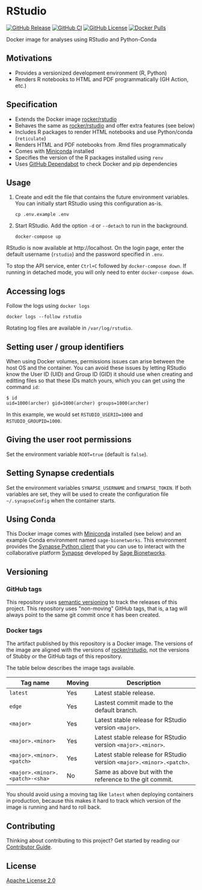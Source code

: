 # RStudio

[![GitHub Release](https://img.shields.io/github/release/tschaffter/rstudio.svg?color=94398d&labelColor=555555&logoColor=ffffff&style=for-the-badge&logo=github)](https://github.com/tschaffter/rstudio/releases)
[![GitHub CI](https://img.shields.io/github/workflow/status/tschaffter/rstudio/CI.svg?color=94398d&labelColor=555555&logoColor=ffffff&style=for-the-badge&logo=github)](https://github.com/tschaffter/rstudio)
[![GitHub License](https://img.shields.io/github/license/tschaffter/rstudio.svg?color=94398d&labelColor=555555&logoColor=ffffff&style=for-the-badge&logo=github)](https://github.com/tschaffter/rstudio/blob/main/LICENSE)
[![Docker Pulls](https://img.shields.io/docker/pulls/tschaffter/rstudio.svg?color=94398d&labelColor=555555&logoColor=ffffff&style=for-the-badge&label=pulls&logo=docker)](https://hub.docker.com/r/tschaffter/rstudio)

Docker image for analyses using RStudio and Python-Conda

## Motivations

- Provides a versionized development environment (R, Python)
- Renders R notebooks to HTML and PDF programmatically (GH Action, etc.)

## Specification

- Extends the Docker image [rocker/rstudio]
- Behaves the same as [rocker/rstudio] and offer extra features (see below)
- Includes R packages to render HTML notebooks and use Python/conda (`reticulate`)
- Renders HTML and PDF notebooks from .Rmd files programmatically
- Comes with [Miniconda] installed
- Specifies the version of the R packages installed using `renv`
- Uses [GitHub Dependabot] to check Docker and pip dependencies

## Usage

1. Create and edit the file that contains the future environment variables. You
   can initially start RStudio using this configuration as-is.

       cp .env.example .env

2. Start RStudio. Add the option `-d` or `--detach` to run in the background.

       docker-compose up

RStudio is now available at http://localhost. On the login page, enter the
default username (`rstudio`) and the password specified in `.env`.

To stop the API service, enter `Ctrl+C` followed by `docker-compose down`.  If
running in detached mode, you will only need to enter `docker-compose down`.

## Accessing logs

Follow the logs using `docker logs`

    docker logs --follow rstudio

Rotating log files are available in `/var/log/rstudio`.

## Setting user / group identifiers

When using Docker volumes, permissions issues can arise between the host OS and
the container. You can avoid these issues by letting RStudio know the User ID
(UID) and Group ID (GID) it should use when creating and editting files so that
these IDs match yours, which you can get using the command `id`:

    $ id
    uid=1000(archer) gid=1000(archer) groups=1000(archer)

In this example, we would set `RSTUDIO_USERID=1000` and `RSTUDIO_GROUPID=1000`.

## Giving the user root permissions

Set the environment variable `ROOT=true` (default is `false`).

## Setting Synapse credentials

Set the environment variables `SYNAPSE_USERNAME` and `SYNAPSE_TOKEN`. If both
variables are set, they will be used to create the configuration file
`~/.synapseConfig` when the container starts.

## Using Conda

This Docker image comes with [Miniconda] installed (see below) and an example
Conda environment named `sage-bionetworks`. This environment provides the
[Synapse Python client] that you can use to interact with the collaborative
platform [Synapse] developed by [Sage Bionetworks].

## Versioning

### GitHub tags

This repository uses [semantic versioning] to track the releases of this
project. This repository uses "non-moving" GitHub tags, that is, a tag will
always point to the same git commit once it has been created.

### Docker tags

The artifact published by this repository is a Docker image. The versions of the
image are aligned with the versions of [rocker/rstudio], not the versions of
Stubby or the GitHub tags of this repository.

The table below describes the image tags available.

| Tag name                        | Moving | Description
|---------------------------------|--------|------------
| `latest`                        | Yes    | Latest stable release.
| `edge`                          | Yes    | Lastest commit made to the default branch.
| `<major>`                       | Yes    | Latest stable release for RStudio version `<major>`.
| `<major>.<minor>`               | Yes    | Latest stable release for RStudio version `<major>.<minor>`.
| `<major>.<minor>.<patch>`       | Yes    | Latest stable release for RStudio version `<major>.<minor>.<patch>`.
| `<major>.<minor>.<patch>-<sha>` | No     | Same as above but with the reference to the git commit.

You should avoid using a moving tag like `latest` when deploying containers in
production, because this makes it hard to track which version of the image is
running and hard to roll back.

## Contributing

Thinking about contributing to this project? Get started by reading our
[Contributor Guide](CONTRIBUTING.md).

## License

[Apache License 2.0]

<!--





The image [rocker/rstudio] comes with Python2 and Python3 installed. Here we
want to give the user the freedom to use any versions of Python and packages
using conda environments. Conda environments, through the isolation of Python
dependecies, also contribute to the reproducibility of experiements.

### From the terminal

Attach to the RStudio container (here assuming that `rstudio` is the name of
the container). For better safety, it is recommended to work as a non-root user.
You can then list the environments available, activate an existing environment
or create a new one.

        host $ docker exec -it rstudio bash
        container # su yourusername
        container $ conda env list
        container $ conda activate sage

> Note: Use `conda config --set auto_activate_base false` to prevent conda from
automatically activating the default environment after logging in.

### In R

The R code below lists the environment available before activating the existing
environment named `sage`.

    > library(reticulate)
    > conda_list()
        name                              python
    1 miniconda           /opt/miniconda/bin/python
    2      sage /opt/miniconda/envs/sage/bin/python
    > use_condaenv("sage", required = TRUE)

If the environment variables `SYNAPSE_USERNAME` and `SYNAPSE_API_KEY` were set
when the container started, you should be able to login to Synapse using the
[Synapse Python client].

    > synapseclient <- reticulate::import('synapseclient')
    > syn <- synapseclient$Synapse()
    > syn$login()
    Welcome, Max Caulfield!

## Render an HTML and PDF notebook programmatically

This Docker image can be used to generate HTML and PDF notebooks from *.Rmd*
files programmatically. The command below mounts the folder `$(pwd)/notebooks`
to the container and instructs the program to render the notebook
[notebooks/notebook.Rmd](notebooks/notebook.Rmd) to HTML. The notebook generated
is saved to the same directory as the input notebook and has the same name but
with the extension `.nb.html`.

    docker run --rm \
        -v $(pwd)/notebooks:/data \
        -e RENDER_INPUT="/data/notebook.Rmd" \
        tschaffter/rstudio \
        render

Run this command to convert the notebook to PDF (TBA)

    docker run --rm \
        -v $(pwd)/notebooks:/data \
        -e RENDER_INPUT="/data/notebook.Rmd" \
        -e RENDER_OUTPUT_FORMAT="pdf_document" \
        tschaffter/rstudio \
        render -->



<!-- Links -->

[rocker/rstudio]: https://hub.docker.com/r/rocker/rstudio
[Miniconda]: https://docs.conda.io/en/latest/miniconda.html
[synapse]: https://www.synapse.org/
[Synapse Python client]: https://pypi.org/project/synapseclient/
[GitHub Dependabot]: https://docs.github.com/en/free-pro-team@latest/github/administering-a-repository/enabling-and-disabling-version-updates
[semantic versioning]: https://semver.org/
[rocker/rstudio]: https://hub.docker.com/r/rocker/rstudio
[Apache License 2.0]: https://github.com/tschaffter/rstudio/blob/main/LICENSE
[Sage Bionetworks]: https://sagebionetworks.org
